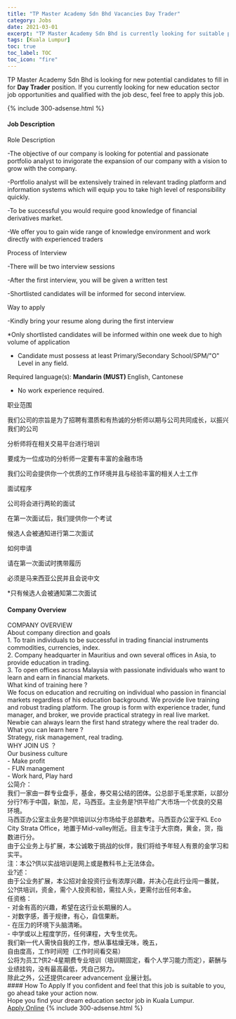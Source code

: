 ```yaml
---
title: "TP Master Academy Sdn Bhd Vacancies Day Trader" 
category: Jobs 
date: 2021-03-01 
excerpt: "TP Master Academy Sdn Bhd is currently looking for suitable person to fill in the Day Trader which positioned at Kuala Lumpur" 
tags: [Kuala Lumpur] 
toc: true 
toc_label: TOC 
toc_icon: "fire" 
--- 
```


<p>TP Master Academy Sdn Bhd is looking for new potential candidates to fill in for <b>Day Trader</b> position. If you currently looking for new education sector job opportunities and qualified with the job desc, feel free to apply this job.
</p>{% include 300-adsense.html %} 
 <div><div><h4>Job Description</h4></div><div><div><span><div><p>Role Description</p><p>-The objective of our company is looking for potential and passionate portfolio analyst to invigorate the expansion of our company with a vision to grow with the company.</p><p>-Portfolio analyst will be extensively trained in relevant trading platform and information systems which will equip you to take high level of responsibility quickly.</p><p>-To be successful you would require good knowledge of financial derivatives market.</p><p>-We offer you to gain wide range of knowledge environment and work directly with experienced traders</p><p>Process of Interview</p><p>-There will be two interview sessions</p><p>-After the first interview, you will be given a written test</p><p>-Shortlisted candidates will be informed for second interview.</p><p>Way to apply</p><p>-Kindly bring your resume along during the first interview&#160;</p><p>*Only shortlisted candidates will be informed within one week due to high volume of application</p><ul><li>Candidate must possess at least Primary/Secondary School/SPM/"O" Level&#160;in any field.</li></ul><p>Required language(s): <strong>Mandarin (MUST)&#160;</strong>English, Cantonese</p><ul><li>No work experience required.</li></ul><p>&#32844;&#19994;&#33539;&#22260;</p><p>&#25105;&#20204;&#20844;&#21496;&#30340;&#23447;&#26088;&#26159;&#20026;&#20102;&#25307;&#32856;&#26377;&#28508;&#36136;&#21644;&#26377;&#28909;&#35802;&#30340;&#20998;&#26512;&#24072;&#20197;&#26399;&#19982;&#20844;&#21496;&#20849;&#21516;&#25104;&#38271;&#65292;&#20197;&#25391;&#20852;&#25105;&#20204;&#30340;&#20844;&#21496;</p><p>&#20998;&#26512;&#24072;&#23558;&#22312;&#30456;&#20851;&#20132;&#26131;&#24179;&#21488;&#36827;&#34892;&#22521;&#35757;</p><p>&#35201;&#25104;&#20026;&#19968;&#20301;&#25104;&#21151;&#30340;&#20998;&#26512;&#24072;&#19968;&#23450;&#35201;&#26377;&#20016;&#23500;&#30340;&#37329;&#34701;&#24066;&#22330;</p><p>&#25105;&#20204;&#20844;&#21496;&#20250;&#25552;&#20379;&#20320;&#19968;&#20010;&#20248;&#36136;&#30340;&#24037;&#20316;&#29615;&#22659;&#24182;&#19988;&#19982;&#32463;&#39564;&#20016;&#23500;&#30340;&#30456;&#20851;&#20154;&#22763;&#24037;&#20316;</p><p>&#38754;&#35797;&#31243;&#24207;</p><p>&#20844;&#21496;&#23558;&#20250;&#36827;&#34892;&#20004;&#36718;&#30340;&#38754;&#35797;</p><p>&#22312;&#31532;&#19968;&#27425;&#38754;&#35797;&#21518;&#65292;&#25105;&#20204;&#25552;&#20379;&#20320;&#19968;&#20010;&#32771;&#35797;</p><p>&#20505;&#36873;&#20154;&#20250;&#34987;&#36890;&#30693;&#36827;&#34892;&#31532;&#20108;&#27425;&#38754;&#35797;</p><p>&#22914;&#20309;&#30003;&#35831;</p><p>&#35831;&#22312;&#31532;&#19968;&#27425;&#38754;&#35797;&#26102;&#25658;&#24102;&#23653;&#21382;</p><p>&#24517;&#39035;&#26159;&#39532;&#26469;&#35199;&#20122;&#20844;&#27665;&#24182;&#19988;&#20250;&#35828;&#20013;&#25991;</p><p>*&#21482;&#26377;&#20505;&#36873;&#20154;&#20250;&#34987;&#36890;&#30693;&#31532;&#20108;&#27425;&#38754;&#35797;</p></div></span></div></div></div> 
<div><div><h4>Company Overview</h4></div><div><div><span><div><div>
	COMPANY OVERVIEW<br>
	About company direction and goals<br>
	1. To train individuals to be successful in trading financial instruments commodities, currencies, index.<br>
	2. Company headquarter in Mauritius and own several offices in Asia, to provide education in trading.<br>
	3. To open offices across Malaysia with passionate individuals who want to learn and earn in financial markets.<br>
	What kind of training here ?<br>
	We focus on education and recruiting on individual who passion in financial markets regardless of his education background. We provide live training and robust trading platform. The group is form with experience trader, fund manager, and broker, we provide practical strategy in real live market. Newbie can always learn the first hand strategy where the real trader do.<br>
	What you can learn here ?<br>
	Strategy, risk management, real trading.<br>
	WHY JOIN US &#65311;<br>
	Our business culture<br>
	- Make profit<br>
	- FUN management<br>
	- Work hard, Play hard<br>
	&#20844;&#31616;&#20171;&#65306;<br>
	&#25105;&#20204;&#19968;&#23478;&#30001;&#19968;&#32676;&#19987;&#19994;&#30424;&#25163;&#65292;&#22522;&#37329;&#65292;&#21048;&#20132;&#26131;&#20844;&#32467;&#30340;&#22242;&#20307;&#12290;&#20844;&#24635;&#37096;&#20110;&#27611;&#37324;&#27714;&#26031;&#65292;&#20197;&#37096;&#20998;&#20998;&#34892;?&#24067;&#20110;&#20013;&#22269;&#65292;&#26032;&#21152;&#65292;&#23612;&#65292;&#39532;&#35199;&#20122;&#12290;&#20027;&#19994;&#21153;&#26159;?&#20379;&#24179;&#32473;&#24191;&#22823;&#24066;&#22330;&#19968;&#20010;&#20248;&#33391;&#30340;&#20132;&#26131;&#29615;&#22659;&#12290;<br>
	&#39532;&#35199;&#20122;&#21150;&#20844;&#23460;&#20027;&#19994;&#21153;&#26159;?&#20379;&#22521;&#35757;&#20197;&#20998;&#24066;&#22330;&#32473;&#20110;&#24635;&#37096;&#25968;&#32771;&#12290;&#39532;&#35199;&#20122;&#21150;&#20844;&#23460;&#20110;KL Eco City Strata Office&#65292;&#22320;&#32622;&#20110;Mid-valley&#38468;&#36817;&#12290;&#30446;&#20027;&#19987;&#27880;&#20110;&#22823;&#23447;&#21830;&#65292;&#40644;&#37329;&#65292;&#36135;&#65292;&#25351;&#25968;&#36827;&#34892;&#20998;&#12290;<br>
	&#30001;&#20110;&#20844;&#19994;&#21153;&#19978;&#19982;&#25193;&#23637;&#65292;&#26412;&#20844;&#35802;&#25954;&#20110;&#25361;&#25112;&#30340;&#20249;&#20276;&#65292;&#25105;&#20204;&#23558;&#32473;&#20104;&#24180;&#36731;&#20154;&#26377;&#26223;&#30340;&#37329;&#23398;&#20064;&#21644;&#23454;&#24179;&#12290;<br>
	&#27880;&#65306;&#26412;&#20844;?&#20379;&#20197;&#23454;&#25112;&#22521;&#35757;&#26159;&#32593;&#19978;&#25110;&#26159;&#25945;&#31185;&#20070;&#19978;&#26080;&#27861;&#20307;&#20250;&#12290;<br>
	&#19994;?&#36848;&#65306;<br>
	&#30001;&#20110;&#20844;&#19994;&#21153;&#25193;&#23637;&#65292;&#26412;&#20844;&#25307;&#23545;&#37329;&#25237;&#36164;&#34892;&#19994;&#26377;&#27987;&#21402;&#20852;&#36259;&#65292;&#24182;&#20915;&#24515;&#22312;&#27492;&#34892;&#19994;&#38383;&#19968;&#30058;&#23601;&#65292;&#20844;?&#20379;&#22521;&#35757;&#65292;&#36164;&#37329;&#65292;&#38656;&#20010;&#20154;&#25237;&#36164;&#21644;&#39564;&#65292;&#38656;&#25289;&#20154;&#22836;&#65292;&#26356;&#38656;&#20184;&#20986;&#20219;&#20309;&#26412;&#37329;&#12290;<br>
	&#20219;&#36164;&#26684;&#65306;<br>
	- &#23545;&#37329;&#26377;&#39640;&#30340;&#20852;&#36259;&#65292;&#24076;&#26395;&#22312;&#36825;&#34892;&#19994;&#38271;&#26399;&#23637;&#30340;&#20154;&#12290;<br>
	- &#23545;&#25968;&#23383;&#24863;&#65292;&#21892;&#20110;&#35268;&#24459;&#65292;&#26377;&#24515;&#65292;&#33258;&#20449;&#26524;&#26029;&#12290;<br>
	- &#22312;&#21387;&#21147;&#30340;&#29615;&#22659;&#19979;&#22836;&#33041;&#28165;&#26224;&#12290;<br>
	- &#20013;&#23398;&#25110;&#20197;&#19978;&#31243;&#24230;&#23398;&#21382;&#65292;&#20219;&#20309;&#35838;&#31243;&#65292;&#22823;&#19987;&#29983;&#20248;&#20808;&#12290;<br>
	&#25105;&#20204;&#26032;&#19968;&#20195;&#20154;&#38656;&#24555;&#33258;&#25105;&#30340;&#24037;&#20316;&#65292;&#24819;&#20174;&#20107;&#26543;&#29157;&#26080;&#21619;&#65292;&#26202;&#20116;&#65292;<br>
	&#33258;&#30001;&#24230;&#39640;&#65292;&#24037;&#20316;&#26102;&#38388;&#30701;&#65288;&#24037;&#20316;&#26102;&#38388;&#30475;&#20132;&#26131;&#65289;<br>
	&#20844;&#23558;&#20026;&#21592;&#24037;?&#20379;2-4&#26143;&#26399;&#36153;&#19987;&#19994;&#22521;&#35757;&#65288;&#22521;&#35757;&#26399;&#22266;&#23450;&#65292;&#30475;&#20010;&#20154;&#23398;&#20064;&#33021;&#21147;&#32780;&#23450;&#65289;&#65292;&#34218;&#37228;&#19982;&#19994;&#32489;&#25346;&#38057;&#65292;&#27809;&#26377;&#26368;&#39640;&#26368;&#20302;&#65292;&#20973;&#33258;&#24049;&#21162;&#21147;&#12290;<br>
	&#38500;&#27492;&#20043;&#22806;&#65292;&#20844;&#36824;&#25552;&#20379;career advancement &#19994;&#23637;&#35745;&#21010;&#12290;</div></div></span></div></div></div> 
#### How To Apply 
If you confident and feel that this job is suitable to you, go ahead take your action now. <br/> 
Hope you find your dream education sector job in Kuala Lumpur. <br/> 
<a href="https://www.jobstreet.com.my/en/job/day-trader-4493896?jobId=jobstreet-my-job-4493896" class="btn btn--info" target="_blank" rel="nofollow noopenner">Apply Online</a> 
{% include 300-adsense.html %} 